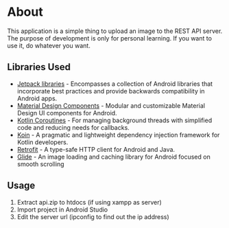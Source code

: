# About

This application is a simple thing to upload an image to the REST API server. The purpose of development is only for personal learning. If you want to use it, do whatever you want.

## Libraries Used
- [Jetpack libraries][1] - Encompasses a collection of Android libraries that incorporate best practices and provide backwards compatibility in Android apps.
- [Material Design Components][2] - Modular and customizable Material Design UI components for Android.
- [Kotlin Coroutines][3] - For managing background threads with simplified code and reducing needs for callbacks.
- [Koin][4] - A pragmatic and lightweight dependency injection framework for Kotlin developers.
- [Retrofit][5] - A type-safe HTTP client for Android and Java.
- [Glide][6] - An image loading and caching library for Android focused on smooth scrolling


## Usage

1. Extract api.zip to htdocs (if using xampp as server)
2. Import project in Android Studio
3. Edit the server url (ipconfig to find out the ip address)

[1]: https://developer.android.com/jetpack/androidx/explorer
[2]: https://material.io/develop/android
[3]: https://kotlinlang.org/docs/reference/coroutines-overview.html
[4]: https://insert-koin.io/
[5]: https://square.github.io/retrofit/
[6]: https://github.com/bumptech/glide
